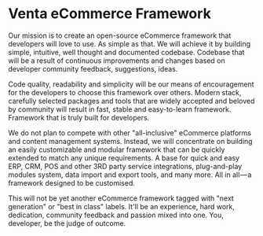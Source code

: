 # Venta eCommerce Framework

Our mission is to create an open-source eCommerce framework that developers will
love to use. As simple as that. We will achieve it by building simple, intuitive,
well thought and documented codebase. Codebase that will be a result of continuous
improvements and changes based on developer community feedback, suggestions, ideas.

Code quality, readability and simplicity will be our means of encouragement for the
developers to choose this framework over others. Modern stack, carefully selected
packages and tools that are widely accepted and beloved by community will result in
fast, stable and easy-to-learn framework. Framework that is truly built for developers.

We do not plan to compete with other "all-inclusive" eCommerce platforms and content
management systems. Instead, we will concentrate on building an easily customizable
and modular framework that can be quickly extended to match any unique requirements.
A base for quick and easy ERP, CRM, POS and other 3RD party service integrations,
plug-and-play modules system, data import and export tools, and many more. All in
all — a framework designed to be customised.

This will not be yet another eCommerce framework tagged with "next generation" or
"best in class" labels. It'll be an experience, hard work, dedication, community
feedback and passion mixed into one. You, developer, be the judge of outcome.
